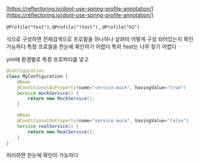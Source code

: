 [https://reflectoring.io/dont-use-spring-profile-annotation/](https://reflectoring.io/dont-use-spring-profile-annotation/)

`@Profile("test")`, `@Profile("!test")` , `@Profile("h2")`

식으로 구성하면 전체검색으로 프로필을 하나하나 살펴야 어떻게 구성 되어있는지 확인 가능하다 특정 프로필을 한눈에 확인하기 어렵다 특히 !test는 너무 찾기 어렵다

yml에 환경별로 특정 프로퍼티를 넣고

```java
@Configuration
class MyConfiguration {
	@Bean
	@ConditionalOnProperty(name="service.mock", havingValue="true")
	Service mockService() {
		return new MockService();
	}

	@Bean
	@ConditionalOnProperty(name="service.mock", havingValue="false")
	Service realService() {
		return new RealService();
	}
}

```

처리하면 한눈에 확인이 가능하다